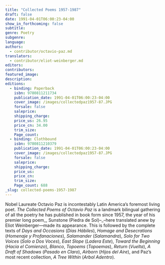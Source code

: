 ```yaml
---
title: "Collected Poems 1957-1987"
draft: false
date: 1991-04-01T06:00:23-04:00
show_in_forthcoming: false
subtitle:
genre: Poetry
subgenre:
language:
authors:
  - contributor/octavio-paz.md
translators:
  - contributor/eliot-weinberger.md
editors:
contributors:
featured_image:
description:
editions:
  - binding: Paperback
    isbn: 9780811211734
    publication_date: 1991-04-01T06:00:23-04:00
    cover_image: /images/collectedpaz1957-87.JPG
    forsale: false
    saleprice:
    shipping_charge:
    price_us: 26.95
    price_cn: 34.00
    trim_size:
    Page_count:
  - binding: Clothbound
    isbn: 9780811210379
    publication_date: 1991-04-01T06:00:23-04:00
    cover_image: /images/collectedpaz1957-87.JPG
    forsale: false
    saleprice:
    shipping_charge:
    price_us:
    price_cn:
    trim_size:
    Page_count: 688
_slug: collected-poems-1957-1987
---
```


Nobel Laureate Octavio Paz is incontestably Latin America’s foremost living poet. _The Collected Poems of Octavio Paz_ is a landmark bilingual gathering of all the poetry he has published in book form since 1957, the year of his premier long poem_, Sunstone (Piedra de Sol)–_–here translated anew by Eliot Weinberger––made its appearance. This is followed by the complete texts of _Days and Occasions_ (_Días Hábiles_), _Homage and Desecrations_ (_Homenaje y Profanaciones_), _Salamander_ (_Salamandra_), _Solo for Two Voices_ (_Solo a Dos Voces_), _East Slope_ (_Ladera Este_), _Toward the Beginning_ (_Hacia el Comienzo_), _Blanco_, _Topoems_ (_Topoemas_), _Return_ (_Vuelta_), _A Draft of Shadows_ (_Pasado en Claro_), _Airborn_ (_Hijos del Aire_), and Paz’s most recent collection, _A Tree Within_ (_Arbol Adentro_).

